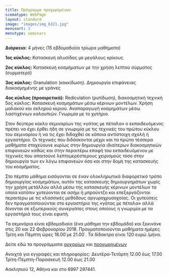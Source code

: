 ```yaml
---
title: Πρόγραμμα προχωρημένων
scematype: WebPage
layout: standard
image: "images/img_6321.jpg"
menusort: 3
menutype: seminars
---
```

**Διάρκεια:** 4 μήνες (15 εβδομαδιαία τρίωρα μαθήματα)

**1ος κύκλος:** Κατασκευή αλυσίδας με μεγάλους κρίκους

**2ος κύκλος:** Κατασκευή κοσμήματων με την χρήση λεπτού σύρματος (συρματερό)

**3ος κύκλος:** Granulation (κοκκίδωση). Δημιουργία επιφάνειας διακοσμημένης με γράνες

**4ος κύκλος (προαιρετικά):** Rediculation (ρυτίδωση), διακοσμητική τεχνική 5ος κύκλος: Κατασκευή κοσμημάτων μέσω κέρινων μοντέλων. Χρήση μαλακού και σκληρού κεριού. Αναπαραγωγή κοσμημάτων μέσω λαστιχένιων καλουπιών. Γνωριμία με το χυτήριο.

Στον δεύτερο κύκλο σεμιναρίων της «γάτας με πέταλα» ο εκπαιδευόμενος πρέπει να έχει έρθει ήδη σε γνωριμία με τις τεχνικές του πρώτου κύκλου του σεμιναρίου ή να τις έχει διδαχθεί σε κάποια αντίστοιχη σχολή ή εργαστήριο. Οι τεχνικές που διδάσκονται μέχρι και τα πρώτα τέσσερα μαθήματα στοχεύουνε κυρίως στην δημιουργία ιδιαίτερων διακοσμητικών επιφανειών καθώς και στην περαιτέρω επαφή του εκπαιδευόμενου με τεχνικές που απαιτούνε λεπτομερέστερους χειρισμούς τόσο στην δημιουργία των εν λόγω επιφανειών όσο και στην δομή της κατασκευής του κοσμήματος.

Στο πέμπτο μάθημα εισάγονται σε έναν ολοκληρωτικά διαφορετικό τρόπο δημιουργίας κοσμημάτων, αυτόν της κατασκευής δημιουργημάτων χωρίς την χρήση μετάλλου αλλά μέσω της κατασκευής κέρινων μοντέλων τα οποία κατόπιν χυτεύονται σε ασήμι ή μπρούντζο και επεξεργάζονται περαιτέρω με τις κλασσικές μεθόδους αργυροχρυσοχοίας. Οι χυτεύσεις δεν πραγματοποιούνται στο εργαστήριο της «γάτας με πέταλα» αλλά δίνονται σε εξωτερικούς συνεργάτες στους οποίους η γνωριμία με τα εργαστήριά τους είναι εφικτή.

Τα σεμινάρια είναι εβδομαδιαία (ένα μάθημα την εβδομάδα) και ξεκινάνε στις 20 και 22 Φεβρουαρίου 2018. Πραγματοποιούνται μαθήματα ημέρες Τρίτη και Πέμπτη ώρες 18.00΄με 21.00΄. Τα δίδακτρα είναι 120 ευρώ /μήνα.

Δείτε εδώ τα προγράμματα [αρχαρίων](http://www.gatamepetala.com/el/seminars/first-part) και [προχωρημένων](http://www.gatamepetala.com/el/seminars/second-part)

Ανοιχτά για εγγραφές και πληροφορίες:
Δευτέρα-Τετάρτη 12.00 έως 17.00
Τρίτη-Πέμπτη-Παρασκευή 12.00 έως 21.00

Ασκληπιού 12, Αθήνα και στο 6997 297441.
